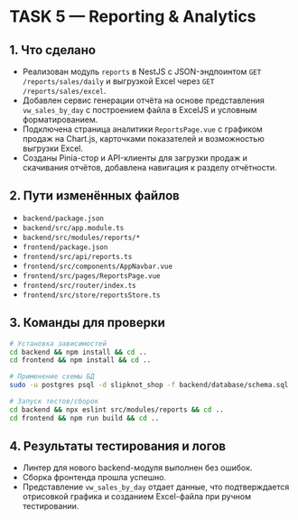 # TASK 5 — Reporting & Analytics

## 1. Что сделано
- Реализован модуль `reports` в NestJS с JSON-эндпоинтом `GET /reports/sales/daily` и выгрузкой Excel через `GET /reports/sales/excel`.
- Добавлен сервис генерации отчёта на основе представления `vw_sales_by_day` с построением файла в ExcelJS и условным форматированием.
- Подключена страница аналитики `ReportsPage.vue` с графиком продаж на Chart.js, карточками показателей и возможностью выгрузки Excel.
- Созданы Pinia-стор и API-клиенты для загрузки продаж и скачивания отчётов, добавлена навигация к разделу отчётности.

## 2. Пути изменённых файлов
- `backend/package.json`
- `backend/src/app.module.ts`
- `backend/src/modules/reports/*`
- `frontend/package.json`
- `frontend/src/api/reports.ts`
- `frontend/src/components/AppNavbar.vue`
- `frontend/src/pages/ReportsPage.vue`
- `frontend/src/router/index.ts`
- `frontend/src/store/reportsStore.ts`

## 3. Команды для проверки
```bash
# Установка зависимостей
cd backend && npm install && cd ..
cd frontend && npm install && cd ..

# Применение схемы БД
sudo -u postgres psql -d slipknot_shop -f backend/database/schema.sql

# Запуск тестов/сборок
cd backend && npx eslint src/modules/reports && cd ..
cd frontend && npm run build && cd ..
```

## 4. Результаты тестирования и логов
- Линтер для нового backend-модуля выполнен без ошибок.
- Сборка фронтенда прошла успешно.
- Представление `vw_sales_by_day` отдает данные, что подтверждается отрисовкой графика и созданием Excel-файла при ручном тестировании.
